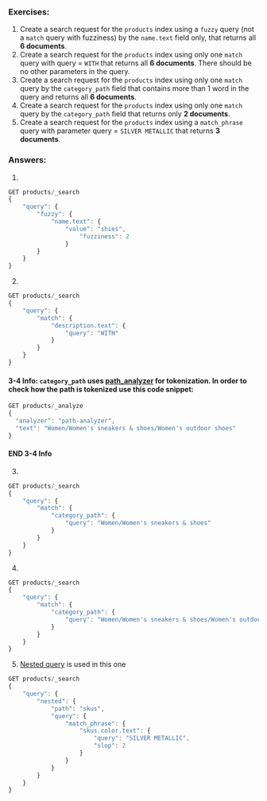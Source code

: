 ### Exercises:
1. Create a search request for  the `products` index using a `fuzzy` query (not a `match` query with fuzziness) by the `name.text` field only, that returns all **6 documents**.
2. Create a search request for  the `products` index using only one `match` query with query = `WITH` that returns all **6 documents**. There should be no other parameters in the query.
3. Create a search request for  the `products` index using only one `match` query by the `category_path` field that contains more than 1 word in the query  and returns all **6 documents**.
4. Create a search request  for the `products` index using only one `match` query by the `category_path` field that returns only **2 documents**.
5. Create a search request for  the `products` index using a `match_phrase` query with parameter query = `SILVER METALLIC` that returns **3 documents**.


### Answers:
1.
```javascript
GET products/_search
{
    "query": {
        "fuzzy": {
            "name.text": {
                "value": "shies",
                    "fuzziness": 2
                }
        }
    }
}
```
2.
```javascript
GET products/_search
{
    "query": {
        "match": {
            "description.text": {
                "query": "WITH"
            }
        }
    }
}
```

#### 3-4 Info: `category_path` uses [path_analyzer](https://www.elastic.co/guide/en/elasticsearch/reference/current/analysis-pathhierarchy-tokenizer.html) for tokenization. In order to check how the path is tokenized use this code snippet: 
```javascript
GET products/_analyze
{
  "analyzer": "path-analyzer",
  "text": "Women/Women's sneakers & shoes/Women's outdoor shoes"
}
```
#### END 3-4 Info

3. 
```javascript
GET products/_search
{
    "query": {
        "match": {
            "category_path": {
                "query": "Women/Women's sneakers & shoes"
            }
        }
    }
}
```
4. 
```javascript
GET products/_search
{
    "query": {
        "match": {
            "category_path": {
                "query": "Women/Women's sneakers & shoes/Women's outdoor shoes"
            }
        }
    }
}
```
5. [Nested query](https://www.elastic.co/guide/en/elasticsearch/reference/current/query-dsl-nested-query.html) is used in this one
```javascript
GET products/_search
{
    "query": {
        "nested": {
            "path": "skus",
            "query": {
                "match_phrase": {
                    "skus.color.text": {
                        "query": "SILVER METALLIC",
                        "slop": 2
                    }
                }
            }
        }
    }
}
```


